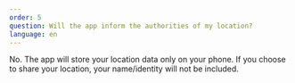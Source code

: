```yaml
---
order: 5
question: Will the app inform the authorities of my location?
language: en
---
```


No. The app will store your location data only on your phone. If you choose to share your location, your name/identity will not be included.
